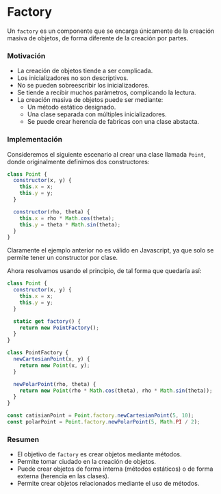 # Factory

Un `factory` es un componente que se encarga únicamente de la creación masiva de objetos, de forma diferente de la creación por partes.

### Motivación

- La creación de objetos tiende a ser complicada.
- Los inicializadores no son descriptivos.
- No se pueden sobreescribir los inicializadores.
- Se tiende a recibir muchos parámetros, complicando la lectura.
- La creación masiva de objetos puede ser mediante:
  - Un método estático designado.
  - Una clase separada con múltiples inicializadores.
  - Se puede crear herencia de fabricas con una clase abstacta.

### Implementación

Consideremos el siguiente escenario al crear una clase llamada `Point`, donde originalmente definimos dos constructores:

```javascript
class Point {
  constructor(x, y) {
    this.x = x;
    this.y = y;
  }

  constructor(rho, theta) {
    this.x = rho * Math.cos(theta);
    this.y = theta * Math.sin(theta);
  }
}
```

Claramente el ejemplo anterior no es válido en Javascript, ya que solo se permite tener un constructor por clase.

Ahora resolvamos usando el principio, de tal forma que quedaría así:

```javascript
class Point {
  constructor(x, y) {
    this.x = x;
    this.y = y;
  }

  static get factory() {
    return new PointFactory();
  }
}

class PointFactory {
  newCartesianPoint(x, y) {
    return new Point(x, y);
  }

  newPolarPoint(rho, theta) {
    return new Point(rho * Math.cos(theta), rho * Math.sin(theta));
  }
}

const catisianPoint = Point.factory.newCartesianPoint(5, 10);
const polarPoint = Point.factory.newPolarPoint(5, Math.PI / 2);
```

### Resumen

- El objetivo de `factory` es crear objetos mediante métodos.
- Permite tomar ciudado en la creación de objetos.
- Puede crear objetos de forma interna (métodos estáticos) o de forma externa (herencia en las clases).
- Permite crear objetos relacionados mediante el uso de métodos.
